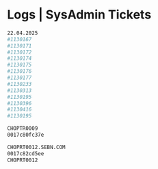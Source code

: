 # Logs | SysAdmin Tickets
```bash
22.04.2025
#1130167
#1130171
#1130172 
#1130174 
#1130175
#1130176 
#1130177 
#1130233 
#1130313 
#1130195 
#1130396 
#1130416 
#1130195 

CHOPTR0009
0017c80fc37e

CHOPRT0012.SEBN.COM
0017c82cd5ee
CHOPRT0012
```
